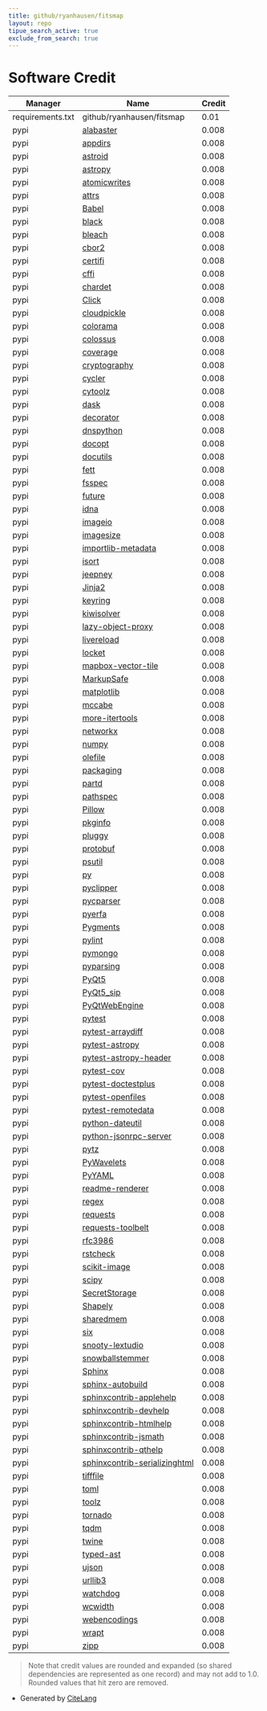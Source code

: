 ```yaml
---
title: github/ryanhausen/fitsmap
layout: repo
tipue_search_active: true
exclude_from_search: true
---
```

# Software Credit

|Manager|Name|Credit|
|-------|----|------|
|requirements.txt|github/ryanhausen/fitsmap|0.01|
|pypi|[alabaster](https://alabaster.readthedocs.io)|0.008|
|pypi|[appdirs](http://github.com/ActiveState/appdirs)|0.008|
|pypi|[astroid](https://pypi.org/project/astroid)|0.008|
|pypi|[astropy](http://astropy.org)|0.008|
|pypi|[atomicwrites](https://pypi.org/project/atomicwrites)|0.008|
|pypi|[attrs](https://pypi.org/project/attrs)|0.008|
|pypi|[Babel](https://pypi.org/project/Babel)|0.008|
|pypi|[black](https://pypi.org/project/black)|0.008|
|pypi|[bleach](https://pypi.org/project/bleach)|0.008|
|pypi|[cbor2](https://pypi.org/project/cbor2)|0.008|
|pypi|[certifi](https://pypi.org/project/certifi)|0.008|
|pypi|[cffi](https://pypi.org/project/cffi)|0.008|
|pypi|[chardet](https://pypi.org/project/chardet)|0.008|
|pypi|[Click](https://pypi.org/project/Click)|0.008|
|pypi|[cloudpickle](https://pypi.org/project/cloudpickle)|0.008|
|pypi|[colorama](https://pypi.org/project/colorama)|0.008|
|pypi|[colossus](https://pypi.org/project/colossus)|0.008|
|pypi|[coverage](https://pypi.org/project/coverage)|0.008|
|pypi|[cryptography](https://pypi.org/project/cryptography)|0.008|
|pypi|[cycler](https://pypi.org/project/cycler)|0.008|
|pypi|[cytoolz](https://pypi.org/project/cytoolz)|0.008|
|pypi|[dask](https://pypi.org/project/dask)|0.008|
|pypi|[decorator](https://pypi.org/project/decorator)|0.008|
|pypi|[dnspython](https://pypi.org/project/dnspython)|0.008|
|pypi|[docopt](https://pypi.org/project/docopt)|0.008|
|pypi|[docutils](https://pypi.org/project/docutils)|0.008|
|pypi|[fett](https://pypi.org/project/fett)|0.008|
|pypi|[fsspec](https://pypi.org/project/fsspec)|0.008|
|pypi|[future](https://pypi.org/project/future)|0.008|
|pypi|[idna](https://pypi.org/project/idna)|0.008|
|pypi|[imageio](https://pypi.org/project/imageio)|0.008|
|pypi|[imagesize](https://pypi.org/project/imagesize)|0.008|
|pypi|[importlib-metadata](https://pypi.org/project/importlib-metadata)|0.008|
|pypi|[isort](https://pypi.org/project/isort)|0.008|
|pypi|[jeepney](https://pypi.org/project/jeepney)|0.008|
|pypi|[Jinja2](https://pypi.org/project/Jinja2)|0.008|
|pypi|[keyring](https://pypi.org/project/keyring)|0.008|
|pypi|[kiwisolver](https://pypi.org/project/kiwisolver)|0.008|
|pypi|[lazy-object-proxy](https://pypi.org/project/lazy-object-proxy)|0.008|
|pypi|[livereload](https://pypi.org/project/livereload)|0.008|
|pypi|[locket](https://pypi.org/project/locket)|0.008|
|pypi|[mapbox-vector-tile](https://pypi.org/project/mapbox-vector-tile)|0.008|
|pypi|[MarkupSafe](https://pypi.org/project/MarkupSafe)|0.008|
|pypi|[matplotlib](https://pypi.org/project/matplotlib)|0.008|
|pypi|[mccabe](https://pypi.org/project/mccabe)|0.008|
|pypi|[more-itertools](https://pypi.org/project/more-itertools)|0.008|
|pypi|[networkx](https://pypi.org/project/networkx)|0.008|
|pypi|[numpy](https://pypi.org/project/numpy)|0.008|
|pypi|[olefile](https://pypi.org/project/olefile)|0.008|
|pypi|[packaging](https://pypi.org/project/packaging)|0.008|
|pypi|[partd](https://pypi.org/project/partd)|0.008|
|pypi|[pathspec](https://pypi.org/project/pathspec)|0.008|
|pypi|[Pillow](https://pypi.org/project/Pillow)|0.008|
|pypi|[pkginfo](https://pypi.org/project/pkginfo)|0.008|
|pypi|[pluggy](https://pypi.org/project/pluggy)|0.008|
|pypi|[protobuf](https://pypi.org/project/protobuf)|0.008|
|pypi|[psutil](https://pypi.org/project/psutil)|0.008|
|pypi|[py](https://pypi.org/project/py)|0.008|
|pypi|[pyclipper](https://pypi.org/project/pyclipper)|0.008|
|pypi|[pycparser](https://pypi.org/project/pycparser)|0.008|
|pypi|[pyerfa](https://pypi.org/project/pyerfa)|0.008|
|pypi|[Pygments](https://pypi.org/project/Pygments)|0.008|
|pypi|[pylint](https://pypi.org/project/pylint)|0.008|
|pypi|[pymongo](https://pypi.org/project/pymongo)|0.008|
|pypi|[pyparsing](https://pypi.org/project/pyparsing)|0.008|
|pypi|[PyQt5](https://pypi.org/project/PyQt5)|0.008|
|pypi|[PyQt5_sip](https://pypi.org/project/PyQt5_sip)|0.008|
|pypi|[PyQtWebEngine](https://pypi.org/project/PyQtWebEngine)|0.008|
|pypi|[pytest](https://pypi.org/project/pytest)|0.008|
|pypi|[pytest-arraydiff](https://pypi.org/project/pytest-arraydiff)|0.008|
|pypi|[pytest-astropy](https://pypi.org/project/pytest-astropy)|0.008|
|pypi|[pytest-astropy-header](https://pypi.org/project/pytest-astropy-header)|0.008|
|pypi|[pytest-cov](https://pypi.org/project/pytest-cov)|0.008|
|pypi|[pytest-doctestplus](https://pypi.org/project/pytest-doctestplus)|0.008|
|pypi|[pytest-openfiles](https://pypi.org/project/pytest-openfiles)|0.008|
|pypi|[pytest-remotedata](https://pypi.org/project/pytest-remotedata)|0.008|
|pypi|[python-dateutil](https://pypi.org/project/python-dateutil)|0.008|
|pypi|[python-jsonrpc-server](https://pypi.org/project/python-jsonrpc-server)|0.008|
|pypi|[pytz](https://pypi.org/project/pytz)|0.008|
|pypi|[PyWavelets](https://pypi.org/project/PyWavelets)|0.008|
|pypi|[PyYAML](https://pypi.org/project/PyYAML)|0.008|
|pypi|[readme-renderer](https://pypi.org/project/readme-renderer)|0.008|
|pypi|[regex](https://pypi.org/project/regex)|0.008|
|pypi|[requests](https://pypi.org/project/requests)|0.008|
|pypi|[requests-toolbelt](https://pypi.org/project/requests-toolbelt)|0.008|
|pypi|[rfc3986](https://pypi.org/project/rfc3986)|0.008|
|pypi|[rstcheck](https://pypi.org/project/rstcheck)|0.008|
|pypi|[scikit-image](https://pypi.org/project/scikit-image)|0.008|
|pypi|[scipy](https://pypi.org/project/scipy)|0.008|
|pypi|[SecretStorage](https://pypi.org/project/SecretStorage)|0.008|
|pypi|[Shapely](https://pypi.org/project/Shapely)|0.008|
|pypi|[sharedmem](https://pypi.org/project/sharedmem)|0.008|
|pypi|[six](https://pypi.org/project/six)|0.008|
|pypi|[snooty-lextudio](https://pypi.org/project/snooty-lextudio)|0.008|
|pypi|[snowballstemmer](https://pypi.org/project/snowballstemmer)|0.008|
|pypi|[Sphinx](https://pypi.org/project/Sphinx)|0.008|
|pypi|[sphinx-autobuild](https://pypi.org/project/sphinx-autobuild)|0.008|
|pypi|[sphinxcontrib-applehelp](https://pypi.org/project/sphinxcontrib-applehelp)|0.008|
|pypi|[sphinxcontrib-devhelp](https://pypi.org/project/sphinxcontrib-devhelp)|0.008|
|pypi|[sphinxcontrib-htmlhelp](https://pypi.org/project/sphinxcontrib-htmlhelp)|0.008|
|pypi|[sphinxcontrib-jsmath](https://pypi.org/project/sphinxcontrib-jsmath)|0.008|
|pypi|[sphinxcontrib-qthelp](https://pypi.org/project/sphinxcontrib-qthelp)|0.008|
|pypi|[sphinxcontrib-serializinghtml](https://pypi.org/project/sphinxcontrib-serializinghtml)|0.008|
|pypi|[tifffile](https://pypi.org/project/tifffile)|0.008|
|pypi|[toml](https://pypi.org/project/toml)|0.008|
|pypi|[toolz](https://pypi.org/project/toolz)|0.008|
|pypi|[tornado](https://pypi.org/project/tornado)|0.008|
|pypi|[tqdm](https://pypi.org/project/tqdm)|0.008|
|pypi|[twine](https://pypi.org/project/twine)|0.008|
|pypi|[typed-ast](https://pypi.org/project/typed-ast)|0.008|
|pypi|[ujson](https://pypi.org/project/ujson)|0.008|
|pypi|[urllib3](https://pypi.org/project/urllib3)|0.008|
|pypi|[watchdog](https://pypi.org/project/watchdog)|0.008|
|pypi|[wcwidth](https://pypi.org/project/wcwidth)|0.008|
|pypi|[webencodings](https://pypi.org/project/webencodings)|0.008|
|pypi|[wrapt](https://pypi.org/project/wrapt)|0.008|
|pypi|[zipp](https://pypi.org/project/zipp)|0.008|


> Note that credit values are rounded and expanded (so shared dependencies are represented as one record) and may not add to 1.0. Rounded values that hit zero are removed.


- Generated by [CiteLang](https://github.com/vsoch/citelang)
